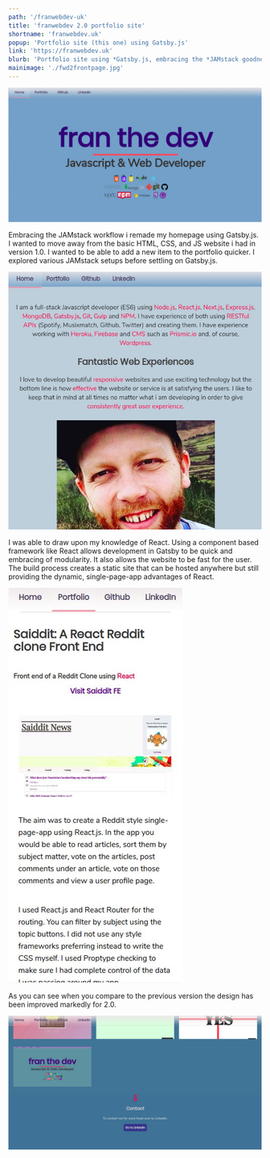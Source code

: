```yaml
---
path: '/franwebdev-uk'
title: 'franwebdev 2.0 portfolio site'
shortname: 'franwebdev.uk'
popup: 'Portfolio site (this one) using Gatsby.js'
link: 'https://franwebdev.uk'
blurb: 'Portfolio site using *Gatsby.js, embracing the *JAMstack goodness'
mainimage: './fwd2frontpage.jpg'
---
```


![Front page of this webpage](fwd2frontpage.jpg)

Embracing the JAMstack workflow i remade my homepage using Gatsby.js. I wanted to move away from the basic HTML, CSS, and JS website i had in version 1.0. I wanted to be able to add a new item to the portfolio quicker. I explored various JAMstack setups before settling on Gatsby.js.

![Responsive about me section from front page of this website](fwd2-mid-about.jpg)

I was able to draw upon my knowledge of React. Using a component based framework like React allows development in Gatsby to be quick and embracing of modularity. It also allows the website to be fast for the user. The build process creates a static site that can be hosted anywhere but still providing the dynamic, single-page-app advantages of React.

![Mobile screen view of portfolio items](fwd2-small-folio-item.jpg)

As you can see when you compare to the previous version the design has been improved markedly for 2.0. 

![Contact segment of front page of this website](fwd2-contact.jpg)